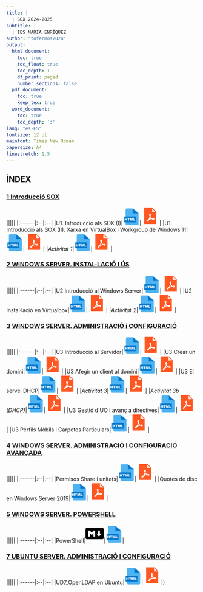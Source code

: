 ```yaml
---
title: |
  | SOX 2024-2025
subtitle: |
  | IES MARIA ENRÍQUEZ
author: "tofermos2024"
output:
  html_document:
    toc: true
    toc_float: true
    toc_depth: 1
    df_print: paged
    number_sections: false
  pdf_document: 
    toc: true
    keep_tex: true
  word_document:
    toc: true
    toc_depth: '3'
lang: "es-ES"
fontsize: 12 pt
mainfont: Times New Roman
papersize: A4
linestretch: 1.5
---
```



## ÍNDEX

### [1 Introducció SOX](#U1)

|||||
|:------|:--|:--|
|U1. Introducció als SOX (I)|[![](recursos/iconohtml.png)](U1_INTRODUCCIO_SOX/U1_INTRODUCCIO_SOX.html)|[![](recursos/iconopdf.png)](U1_INTRODUCCIO_SOX/U1_INTRODUCCIO_SOX.pdf)|
|U1 Introducció als SOX (II). Xarxa en VirtualBox i Workgroup de Windows 11|[![](recursos/iconohtml.png)](U1_WORKGROUP_VIRTUALBOX/U1_WORKGROUP_VIRTUALBOX.html)|[![](recursos/iconopdf.png)](U1_WORKGROUP_VIRTUALBOX/U1_WORKGROUP_VIRTUALBOX.pdf)|
|*Activitat 1*|[![](recursos/iconohtml.png)](U1_Activitat1/U1_Activitat1.html)|[![](recursos/iconopdf.png)](U1_Activitat1/U1_Activitat1.pdf)|

### [2 WINDOWS SERVER. INSTAL·LACIÓ I ÚS](#U2)
|||||
|:------|:--|:--|
|U2 Introducció al Windows Server|[![](recursos/iconohtml.png)](U2_WS_INSTAL_i_US/U2_WS_INSTAL_i_US.html)|[![](recursos/iconopdf.png)](U2_WS_INSTAL_i_US/U2_WS_INSTAL_i_US.pdf)|
|U2 Instal·lació en Virtualbox|[![](recursos/iconohtml.png)](U2_WS_INSTAL_i_US(II)/ADDSenWindowsServerGUI.html)|[![](recursos/iconopdf.png)](U2_WS_INSTAL_i_US(II)/ADDSenWindowsServerGUI.pdf)|
|*Activitat 2*|[![](recursos/iconohtml.png)](U2_Activitat2/U2_Activitat2.html)|[![](recursos/iconopdf.png)](U2_Activitat2/U2_Activitat2.pdf)|

### [3 WINDOWS SERVER. ADMINISTRACIÓ i CONFIGURACIÓ](#U3)
|||||
|:------|:--|:--|
|U3 Introducció al Servidor|[![](recursos/iconohtml.png)](U3_WS_ADMINISTRACIO_i_CONFIGURACIO/U3_WS_ADMINISTRACIO_i_CONFIGURACIO--I-.html)|[![](recursos/iconopdf.png)](U3_WS_ADMINISTRACIO_i_CONFIGURACIO/U3_WS_ADMINISTRACIO_i_CONFIGURACIO--I-.pdf)|
|U3 Crear un domini|[![](recursos/iconohtml.png)](U3_WS_ADMINISTRACIO_i_CONFIGURACIO/U3_WS_ADMINISTRACIO_i_CONFIGURACIO-II-.html)|[![](recursos/iconopdf.png)](U3_WS_ADMINISTRACIO_i_CONFIGURACIO/U3_WS_ADMINISTRACIO_i_CONFIGURACIO-II-.pdf)|
|U3 Afegir un client al domini|[![](recursos/iconohtml.png)](U3_WS_ADMINISTRACIO_i_CONFIGURACIO/U3_WS_ADMINISTRACIO_i_CONFIGURACIO-III-.html)|[![](recursos/iconopdf.png)](U3_WS_ADMINISTRACIO_i_CONFIGURACIO/U3_WS_ADMINISTRACIO_i_CONFIGURACIO-III-.pdf)|
|U3 El servei DHCP|[![](recursos/iconohtml.png)](U3_WS_ADMINISTRACIO_i_CONFIGURACIO/U3_WS_ADMINISTRACIO_i_CONFIGURACIO-IV-.html)|[![](recursos/iconopdf.png)](U3_WS_ADMINISTRACIO_i_CONFIGURACIO/U3_WS_ADMINISTRACIO_i_CONFIGURACIO-IV-.pdf)|
|*Activitat 3*|[![](recursos/iconohtml.png)](U3_Activitat3/U3_Activitat3.html)|[![](recursos/iconopdf.png)](U3_Activitat3/U3_Activitat3.pdf)|
|*Activitat 3b (DHCP)*|[![](recursos/iconohtml.png)](U3_Activitat3b/U3_Activitat3b.html)|[![](recursos/iconopdf.png)](U3_Activitat3b/U3_Activitat3b.pdf)|
|U3 Gestió d'UO i avanç a directives|[![](recursos/iconohtml.png)](U3_WS_GESTIOUO_i_AVANÇGPO/U3_WS_GESTIOUO_i_AVANÇGPO.html)|[![](recursos/iconopdf.png)](U3_WS_GESTIOUO_i_AVANÇGPO/U3_WS_GESTIOUO_i_AVANÇGPO.pdf)|
|U3 Perfils Mòbils i Carpetes Particulars|[![](recursos/iconohtml.png)](U3_WS_PERFILSMOBILS_i_CARPETESPARTICULARS/U3_PERFILSMOBILS.html)|[![](recursos/iconopdf.png)](U3_WS_PERFILSMOBILS_i_CARPETESPARTICULARS/U3_PERFILSMOBILS.pdf)|


### [4 WINDOWS SERVER. ADMINISTRACIÓ I CONFIGURACIÓ AVANÇADA](#U4)
|||||
|:------|:--|:--|
|Permisos Share i unitats|[![](recursos/iconohtml.png)](U4_WS_SHARE_i_UNITATS/U4_WS_SHARE_i_UNITATS.html)|[![](recursos/iconopdf.png)](U4_WS_SHARE_i_UNITATS/U4_WS_SHARE_i_UNITATS.pdf)|
|Quotes de disc en Windows Server 2019|[![](recursos/iconohtml.png)](U4_WS_QUOTES/U4_WS_QUOTES.html)|[![](recursos/iconopdf.png)](U4_WS_QUOTES/U4_WS_QUOTES.pdf)|

### [5 WINDOWS SERVER. POWERSHELL](#U5)
|||||
|:------|:--|:--|
|PowerShell|[![](recursos/iconomd.png)](U5-POWERSHELL/script.md)|[![](recursos/iconohtml.png)](U5-POWERSHELL/script.html)|

### [ 7 UBUNTU SERVER. ADMINISTRACIÓ I CONFIGURACIÓ ](#U7)
|||||
|:------|:--|:--|
|UD7_OpenLDAP en Ubuntu|[![](recursos/iconohtml.png)](UD7_OpenLDAP/UD7_OpenLDAP.html)|[![](recursos/iconopdf.png)](UD7_OpenLDAP/UD7_OpenLDAP.pdf)|)